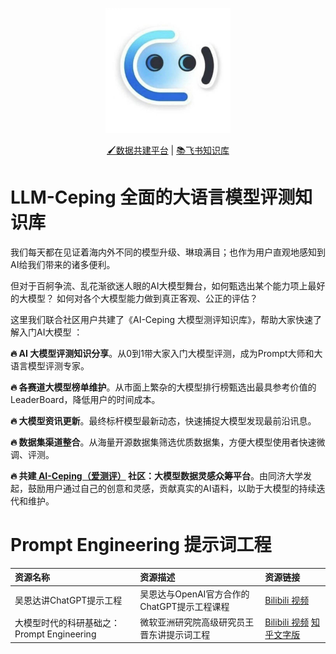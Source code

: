 <p align="center">
  <img src="LOGO" alt="Your Logo" width="200" height="200">
</p>
<p align="center">
  <a href="https://ai-ceping.com/">🖌️数据共建平台</a> |
  <a href="https://tapy80meo6.feishu.cn/wiki/OY2FwN1hTiJXJ5kxbuucPIMLn2c?fromScene=spaceOverview">📚飞书知识库</a>
</p>



# LLM-Ceping 全面的大语言模型评测知识库
我们每天都在见证着海内外不同的模型升级、琳琅满目；也作为用户直观地感知到AI给我们带来的诸多便利。

但对于百舸争流、乱花渐欲迷人眼的AI大模型舞台，如何甄选出某个能力项上最好的大模型？
如何对各个大模型能力做到真正客观、公正的评估？

这里我们联合社区用户共建了《AI-Ceping 大模型测评知识库》，帮助大家快速了解入门AI大模型 ：

__🔥  AI 大模型评测知识分享__。从0到1带大家入门大模型评测，成为Prompt大师和大语言模型评测专家。

__🔥  各赛道大模型榜单维护__。从市面上繁杂的大模型排行榜甄选出最具参考价值的LeaderBoard，降低用户的时间成本。

__🔥  大模型资讯更新__。最终标杆模型最新动态，快速捕捉大模型发现最前沿讯息。

__🔥  数据集渠道整合__。从海量开源数据集筛选优质数据集，方便大模型使用者快速微调、评测。

__🔥  共建[ AI-Ceping（爱测评）](https://ai-ceping.com/) 社区：大模型数据灵感众筹平台__。由同济大学发起，鼓励用户通过自己的创意和灵感，贡献真实的AI语料，以助于大模型的持续迭代和维护。


# Prompt Engineering 提示词工程

| 资源名称  | 资源描述 | 资源链接     |
| :---        |    :----   |          :--- |
|   吴恩达讲ChatGPT提示工程    |    吴恩达与OpenAI官方合作的ChatGPT提示工程课程   |  [Bilibili 视频](https://www.bilibili.com/video/BV1fk4y1J7Af/) |
|  大模型时代的科研基础之：Prompt Engineering   |  微软亚洲研究院高级研究员王晋东讲提示词工程    |  [Bilibili 视频](https://www.bilibili.com/video/BV13P41197c6/) [知乎文字版](https://zhuanlan.zhihu.com/p/631922240)  |
